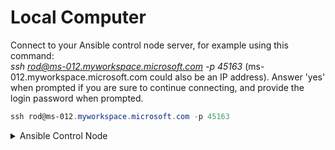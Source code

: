 # Local Computer
Connect to your Ansible control node server, for example using this command:<br>
_ssh rod@ms-012.myworkspace.microsoft.com -p 45163_ (ms-012.myworkspace.microsoft.com could also be an IP address). Answer 'yes' when prompted if you are sure to continue connecting, and provide the login password when prompted.<br>
```PowerShell
ssh rod@ms-012.myworkspace.microsoft.com -p 45163
```
<details>

<summary>Ansible Control Node</summary>

### Control Node server details
View the details of the control node
    Update and upgrade the server

    ```bash
    sudo apt update && sudo apt upgrade
    ```

    View the hostname
   ```bash
    hostname
    ```

    View the fully qualified domain name (FQDN) of the host<br>
    ```bash
    hostname --fqdn
    ```
    
    View the detail of the server using _lsb_release -a_'. Notice the Linux distribution, the release (version), and the codename<br>
    ```bash
    lsb_release -a
    ```
    Create a private/public key pair that you use to automate tasks using Ansible<br>
    ```bash
    ssh-keygen -t rsa -C "ControlNodeKey" -f ansible/ControlNode
    sudo vim ~/.ssh/config (add the following line: IdentityFile ~/.ssh/ControlNode)
    ```

    Create folder in your working directory named ansible
    ```bash
    mkdir ansible
    ```
    Create a file named hosts and add your Linux devices to the file
    ```bash
    sudo vim ansible/hosts

</details>

<details>

<summary>Ansible managed node</summary>

Create an Ansible administrator user account
Run command __id username'__ to verify that the user is member of the sudo group.
Run the command __su - username__ to login as the newly created user.

    ```bash
    sudo useradd -m lessi && sudo passwd lessi && sudo usermod -aG sudo lessi
    id lessi
    su - lessi
    ```
    ![Create admin user](/image-1.png)

</details>

## Reference Documents
[Deploy Microsoft Defender for Endpoint on Linux with Ansible](https://learn.microsoft.com/en-us/microsoft-365/security/defender-endpoint/linux-install-with-ansible?view=o365-worldwide)


